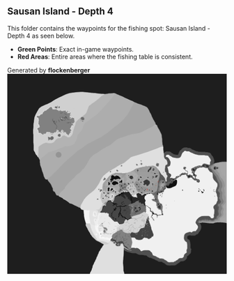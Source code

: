 ## Sausan Island - Depth 4
This folder contains the waypoints for the fishing spot: Sausan Island - Depth 4 as seen below.

- **Green Points**: Exact in-game waypoints.
- **Red Areas**: Entire areas where the fishing table is consistent.

Generated by **flockenberger**
![by_flockenberger](./Preview.png)